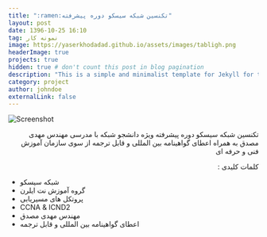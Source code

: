 ```yaml
---
title: ":ramen:تکنسین شبکه سیسکو دوره پیشرفته"
layout: post
date: 1396-10-25 16:10
tag: نمونه کار 
image: https://yaserkhodadad.github.io/assets/images/tabligh.png
headerImage: true
projects: true
hidden: true # don't count this post in blog pagination
description: "This is a simple and minimalist template for Jekyll for those who likes to eat noodles."
category: project
author: johndoe
externalLink: false
---
```


![Screenshot](https://yaserkhodadad.github.io/assets/port/p11.png)


<p style="direction:rtl">
تکنسین شبکه سیسکو دوره پیشرفته ویژه دانشجو شبکه با مدرسی مهندس مهدی مصدق به همراه اعطای گواهینامه بین المللی و قابل ترجمه از سوی سازمان آموزش فنی و حرفه ای

</p>

<p style="direction:rtl">
کلمات کلیدی :<br/>

-  شبکه سیسکو <br/>
-  گروه آموزش نت ایلرن <br/>
- پروتکل های مسیریابی <br/>
- CCNA & ICND2 <br/>
- مهندس مهدی مصدق <br/>
-   اعطای گواهینامه بین المللی و قابل ترجمه<br/>
</p>
